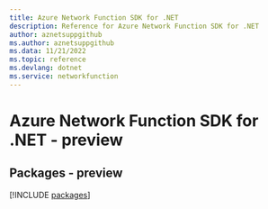 ```yaml
---
title: Azure Network Function SDK for .NET
description: Reference for Azure Network Function SDK for .NET
author: aznetsuppgithub
ms.author: aznetsuppgithub
ms.data: 11/21/2022
ms.topic: reference
ms.devlang: dotnet
ms.service: networkfunction
---
```

# Azure Network Function SDK for .NET - preview
## Packages - preview
[!INCLUDE [packages](network-function-index.md)]
